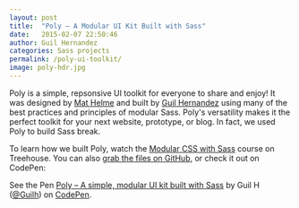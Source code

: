 ```yaml
---
layout: post
title:  "Poly – A Modular UI Kit Built with Sass"
date:   2015-02-07 22:50:46
author: Guil Hernandez
categories: Sass projects
permalink: /poly-ui-toolkit/
image: poly-hdr.jpg
---
```


Poly is a simple, repsonsive UI toolkit for everyone to share and enjoy! It was designed by [Mat Helme](https://twitter.com/MatHelme) and built by [Guil Hernandez](https://twitter.com/guilh) using many of the best practices and principles of modular Sass. Poly's versatility makes it the perfect toolkit for your next website, prototype, or blog. In fact, we used Poly to build Sass break.

To learn how we built Poly, watch the [Modular CSS with Sass](http://teamtreehouse.com/library/modular-css-with-sass) course on Treehouse. You can also [grab the files on GitHub](https://github.com/Guilh/Poly), or check it out on CodePen:

<p data-height="268" data-theme-id="0" data-slug-hash="KwmmWq" data-default-tab="result" data-user="Guilh" class='codepen'>See the Pen <a href='http://codepen.io/Guilh/pen/KwmmWq/'>Poly – A simple, modular UI kit built with Sass</a> by Guil H (<a href='http://codepen.io/Guilh'>@Guilh</a>) on <a href='http://codepen.io'>CodePen</a>.</p>
<script async src="//assets.codepen.io/assets/embed/ei.js"></script>
